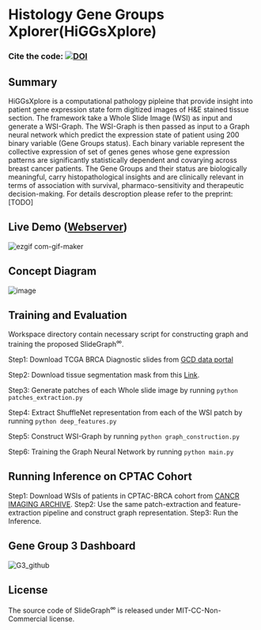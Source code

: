 # Histology Gene Groups Xplorer(HiGGsXplore) 
### Cite the code: [![DOI](https://zenodo.org/badge/601624075.svg)](https://zenodo.org/doi/10.5281/zenodo.10033521)
## Summary
HiGGsXplore is a computational pathology pipleine that provide insight into patient gene expression state form digitized images of H&E stained tissue section.
The framework take a Whole Slide Image (WSI) as input and generate a WSI-Graph. The WSI-Graph is then passed as input to a Graph neural network which predict
the expression state of patient using 200 binary variable (Gene Groups status). Each binary variable represent the collective expression of set of genes genes whose
gene expression patterns are significantly statistically dependent and covarying across breast cancer patients. The Gene Groups and their status are biologically meaningful,
carry histopathological insights and are clinically relevant in terms of association with survival, pharmaco-sensitivity and therapeutic decision-making. 
For details descroption please refer to the preprint: [TODO] 

## Live Demo (<a href='https://tiademos.dcs.warwick.ac.uk/bokeh_app?demo=HiGGsXplore'>Webserver</a>) 

![ezgif com-gif-maker](https://user-images.githubusercontent.com/13537509/230781325-477a60ac-2229-46b5-96f3-6892c6eaf7d6.gif)


## Concept Diagram
![image](https://user-images.githubusercontent.com/13537509/230778558-4403a42f-4819-41bf-af2d-53e92f84af05.png)

## Training and Evaluation

Workspace directory contain necessary script for constructing graph and training the proposed SlideGraph<sup>∞</sup>. 

Step1: Download TCGA BRCA Diagnostic slides from <a href='https://docs.gdc.cancer.gov/Data_Portal/Users_Guide/Repository/'>GCD data portal</a>

Step2: Download tissue segmentation mask from this <a href = "https://drive.google.com/file/d/1nvGyMm33gl-iYlVEziM_RjpL1c61ApXv/view?usp=sharing"> Link</a>.

Step3: Generate patches of each Whole slide image by running
  ```python patches_extraction.py```

Step4: Extract ShuffleNet representation from each of the WSI patch by running
   ```python deep_features.py```

Step5: Construct WSI-Graph by running
   ```python graph_construction.py```

Step6: Training the Graph Neural Network by running
   ```python main.py```

## Running Inference on CPTAC Cohort
Step1: Download WSIs of patients in CPTAC-BRCA cohort from <a href = "[https://drive.google.com/file/d/1nvGyMm33gl-iYlVEziM_RjpL1c61ApXv/view?usp=sharing](https://pathdb.cancerimagingarchive.net/imagesearch?f[0]=collection:cptac_brca)"> CANCR IMAGING ARCHIVE</a>.
Step2: Use the same patch-extraction and feature-extraction pipeline and construct graph representation.
Step3: Run the Inference. 

## Gene Group 3 Dashboard
  ![G3_github](https://user-images.githubusercontent.com/13537509/230782124-521dcd4e-89f1-4adc-9d18-60683353a387.png)

  
## License
The source code of SlideGraph<sup>∞</sup> is released under MIT-CC-Non-Commercial license.
  
